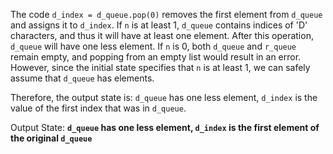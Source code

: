 The code `d_index = d_queue.pop(0)` removes the first element from `d_queue` and assigns it to `d_index`. If `n` is at least 1, `d_queue` contains indices of 'D' characters, and thus it will have at least one element. After this operation, `d_queue` will have one less element. If `n` is 0, both `d_queue` and `r_queue` remain empty, and popping from an empty list would result in an error. However, since the initial state specifies that `n` is at least 1, we can safely assume that `d_queue` has elements.

Therefore, the output state is: `d_queue` has one less element, `d_index` is the value of the first index that was in `d_queue`.

Output State: **`d_queue` has one less element, `d_index` is the first element of the original `d_queue`**